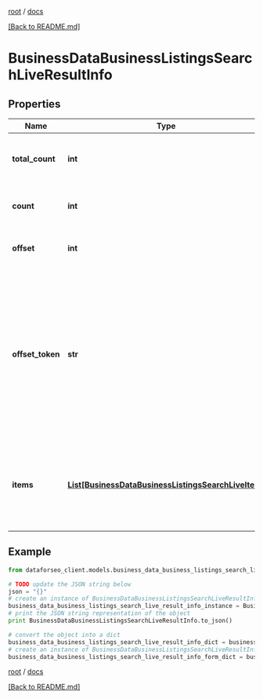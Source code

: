 [root](./../ "root") / [docs](./ "docs")

[[Back to README.md]](./../README.md "[Back to README.md]")

# BusinessDataBusinessListingsSearchLiveResultInfo

## Properties

Name | Type | Description | Notes
------------ | ------------- | ------------- | -------------
**total_count** | **int** | total number of results in our database relevant to your request | [optional]
**count** | **int** | item types the number of items in the items array | [optional]
**offset** | **int** | offset in the results array of returned businesses | [optional]
**offset_token** | **str** | token for subsequent requests by specifying the unique offset_token when setting a new task, you will get the subsequent results of the initial task; offset_token values are unique for each subsequent task | [optional]
**items** | [**List[BusinessDataBusinessListingsSearchLiveItem]**](BusinessDataBusinessListingsSearchLiveItem.md) | encountered item types types of search engine results encountered in the items array; possible item types: business_listing | [optional]

## Example

```python
from dataforseo_client.models.business_data_business_listings_search_live_result_info import BusinessDataBusinessListingsSearchLiveResultInfo

# TODO update the JSON string below
json = "{}"
# create an instance of BusinessDataBusinessListingsSearchLiveResultInfo from a JSON string
business_data_business_listings_search_live_result_info_instance = BusinessDataBusinessListingsSearchLiveResultInfo.from_json(json)
# print the JSON string representation of the object
print BusinessDataBusinessListingsSearchLiveResultInfo.to_json()

# convert the object into a dict
business_data_business_listings_search_live_result_info_dict = business_data_business_listings_search_live_result_info_instance.to_dict()
# create an instance of BusinessDataBusinessListingsSearchLiveResultInfo from a dict
business_data_business_listings_search_live_result_info_form_dict = business_data_business_listings_search_live_result_info.from_dict(business_data_business_listings_search_live_result_info_dict)
```

  

[root](./../ "root") / [docs](./ "docs")

[[Back to README.md]](./../README.md "[Back to README.md]")